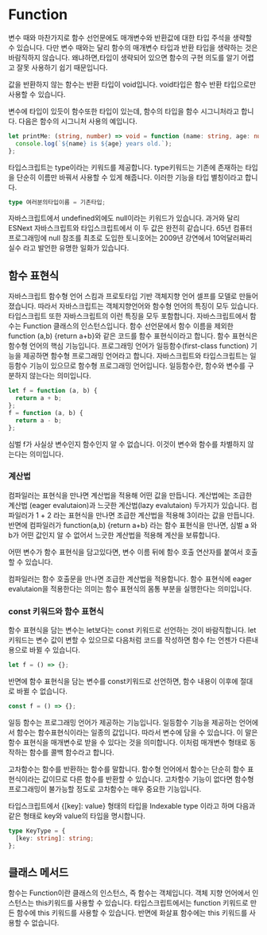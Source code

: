 # Function

변수 때와 마찬가지로 함수 선언문에도 매개변수와 반환값에 대한 타입 주석을 생략할 수 있습니다. 다만 변수 때와는 달리 함수의 매개변수 타입과 반환 타입을 생략하는 것은 바람직하지 않습니다. 왜냐하면,타입이 생략되어 있으면 함수의 구현 의도를 알기 어렵고 잘못 사용하기 쉽기 때문입니다.

값을 반환하지 않는 함수는 반환 타입이 void입니다. void타입은 함수 반환 타입으로만 사용할 수 있습니다.

변수에 타입이 있듯이 함수또한 타입이 있는데, 함수의 타입을 함수 시그니처라고 합니다. 다음은 함수의 시그니처 사용의 예입니다.

```typescript
let printMe: (string, number) => void = function (name: string, age: number): void {
  console.log(`${name} is ${age} years old.`);
};
```

타입스크립트는 type이라는 키워드를 제공합니다. type키워드는 기존에 존재하는 타입을 단순히 이름만 바꿔서 사용할 수 있게 해줍니다. 이러한 기능을 타입 별칭이라고 합니다.

```typescript
type 여러분의타입이름 = 기존타입;
```

자바스크립트에서 undefined외에도 null이라는 키워드가 있습니다. 과거와 달리 ESNext 자바스크립트와 타입스크립트에서 이 두 값은 완전히 같습니다. 65년 컴퓨터 프로그래밍에 null 참조를 최초로 도입한 토니호어는 2009년 강연에서 10억달러짜리 실수 라고 발언한 유명한 일화가 있습니다.

## 함수 표현식

자바스크립트 함수형 언어 스킴과 프로토타입 기반 객체지향 언어 셀프를 모델로 만들어졌습니다. 따라서 자바스크립트는 객체지향언어와 함수형 언어의 특징이 모두 있습니다. 타입스크립트 또한 자바스크립트의 이런 특징을 모두 포함합니다.
자바스크립트에서 함수는 Function 클래스의 인스턴스입니다. 함수 선언문에서 함수 이름을 제외한 function (a,b) {return a+b}와 같은 코드를 함수 표현식이라고 합니다. 함수 표현식은 함수형 언어의 핵심 기능입니다. 프로그래밍 언어가 일등함수(first-class function) 기능을 제공하면 함수형 프로그래밍 언어라고 합니다. 자바스크립트와 타입스크립트는 일등함수 기능이 있으므로 함수형 프로그래밍 언어입니다. 일등함수란, 함수와 변수를 구분하지 않는다는 의미입니다.

```typescript
let f = function (a, b) {
  return a + b;
};
f = function (a, b) {
  return a - b;
};
```

심벌 f가 사실상 변수인지 함수인지 알 수 없습니다. 이것이 변수와 함수를 차별하지 않는다는 의미입니다.

### 계산법

컴파일러는 표현식을 만나면 계산법을 적용해 어떤 값을 만듭니다. 계산법에는 조급한 계산법 (eager evalutaion)과 느긋한 계산법(lazy evalutaion) 두가지가 있습니다. 컴파일러가 1 + 2 라는 표현식을 만나면 조급한 계산법을 적용해 3이라는 값을 만듭니다. 반면에 컴파일러가 function(a,b) {return a+b} 라는 함수 표현식을 만나면, 심벌 a 와 b가 어떤 값인지 알 수 없어서 느긋한 계산법을 적용해 계산을 보류합니다.

어떤 변수가 함수 표현식을 담고있다면, 변수 이름 뒤에 함수 호출 연산자를 붙여서 호출할 수 있습니다.

컴파일러는 함수 호출문을 만나면 조급한 계산법을 적용합니다. 함수 표현식에 eager evalutaion을 적용한다는 의미는 함수 표현식의 몸통 부분을 실행한다는 의미입니다.

### const 키워드와 함수 표현식

함수 표현식을 담는 변수는 let보다는 const 키워드로 선언하는 것이 바람직합니다. let키워드는 변수 값이 변할 수 있으므로 다음처럼 코드를 작성하면 함수 f는 언젠가 다른내용으로 바뀔 수 있습니다.

```typescript
let f = () => {};
```

반면에 함수 표현식을 담는 변수를 const키워드로 선언하면, 함수 내용이 이후에 절대로 바뀔 수 없습니다.

```typescript
const f = () => {};
```

일등 함수는 프로그래밍 언어가 제공하는 기능입니다. 일등함수 기능을 제공하는 언어에서 함수는 함수표현식이라는 일종의 값입니다. 따라서 변수에 담을 수 있습니다. 이 말은 함수 표현식을 매개변수로 받을 수 있다는 것을 의미합니다. 이처럼 매개변수 형태로 동작하는 함수를 콜백 함수라고 합니다.

고차함수는 함수를 반환하는 함수를 말합니다. 함수형 언어에서 함수는 단순히 함수 표현식이라는 값이므로 다른 함수를 반환할 수 있습니다. 고차함수 기능이 없다면 함수형 프로그래밍이 불가능할 정도로 고차함수는 매우 중요한 기능입니다.

타입스크립트에서 {[key]: value} 형태의 타입을 Indexable type 이라고 하며 다음과 같은 형태로 key와 value의 타입을 명시합니다.

```typescript
type KeyType = {
  [key: string]: string;
};
```

## 클래스 메서드

함수는 Function이란 클래스의 인스턴스, 즉 함수는 객체입니다. 객체 지향 언어에서 인스턴스는 this키워드를 사용할 수 있습니다. 타입스크립트에서는 function 키워드로 만든 함수에 this 키워드를 사용할 수 있습니다. 반면에 화살표 함수에는 this 키워드를 사용할 수 없습니다.
